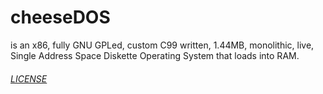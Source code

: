 # cheeseDOS 
is an x86, fully GNU GPLed, custom C99 written, 1.44MB, monolithic, live, Single Address Space Diskette Operating System that loads into RAM.

###### [LICENSE](./LICENSE)
